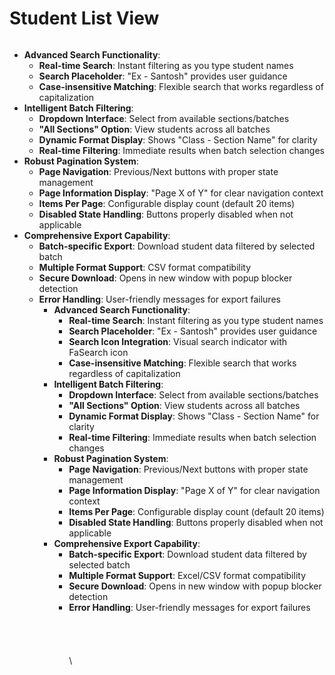 # Student List View

<figure><img src="../../.gitbook/assets/Screenshot 2025-09-04 at 4.39.53 AM (1).png" alt=""><figcaption></figcaption></figure>

* **Advanced Search Functionality**:
  * **Real-time Search**: Instant filtering as you type student names
  * **Search Placeholder**: "Ex - Santosh" provides user guidance
  * **Case-insensitive Matching**: Flexible search that works regardless of capitalization
* **Intelligent Batch Filtering**:
  * **Dropdown Interface**: Select from available sections/batches
  * **"All Sections" Option**: View students across all batches
  * **Dynamic Format Display**: Shows "Class - Section Name" for clarity
  * **Real-time Filtering**: Immediate results when batch selection changes
* **Robust Pagination System**:
  * **Page Navigation**: Previous/Next buttons with proper state management
  * **Page Information Display**: "Page X of Y" for clear navigation context
  * **Items Per Page**: Configurable display count (default 20 items)
  * **Disabled State Handling**: Buttons properly disabled when not applicable
* **Comprehensive Export Capability**:
  * **Batch-specific Export**: Download student data filtered by selected batch
  * **Multiple Format Support**: CSV format compatibility
  * **Secure Download**: Opens in new window with popup blocker detection
  * **Error Handling**: User-friendly messages for export failures
    * **Advanced Search Functionality**:
      * **Real-time Search**: Instant filtering as you type student names
      * **Search Placeholder**: "Ex - Santosh" provides user guidance
      * **Search Icon Integration**: Visual search indicator with FaSearch icon
      * **Case-insensitive Matching**: Flexible search that works regardless of capitalization
    * **Intelligent Batch Filtering**:
      * **Dropdown Interface**: Select from available sections/batches
      * **"All Sections" Option**: View students across all batches
      * **Dynamic Format Display**: Shows "Class - Section Name" for clarity
      * **Real-time Filtering**: Immediate results when batch selection changes
    * **Robust Pagination System**:
      * **Page Navigation**: Previous/Next buttons with proper state management
      * **Page Information Display**: "Page X of Y" for clear navigation context
      * **Items Per Page**: Configurable display count (default 20 items)
      * **Disabled State Handling**: Buttons properly disabled when not applicable
    * **Comprehensive Export Capability**:
      * **Batch-specific Export**: Download student data filtered by selected batch
      * **Multiple Format Support**: Excel/CSV format compatibility
      * **Secure Download**: Opens in new window with popup blocker detection
      * **Error Handling**: User-friendly messages for export failures\
        \
        \
        \
        \
        \
